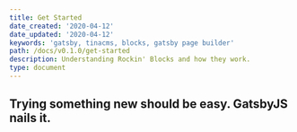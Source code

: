 ```yaml
---
title: Get Started
date_created: '2020-04-12'
date_updated: '2020-04-12'
keywords: 'gatsby, tinacms, blocks, gatsby page builder'
path: /docs/v0.1.0/get-started
description: Understanding Rockin' Blocks and how they work.
type: document
---
```


## Trying something new should be easy. GatsbyJS nails it.

